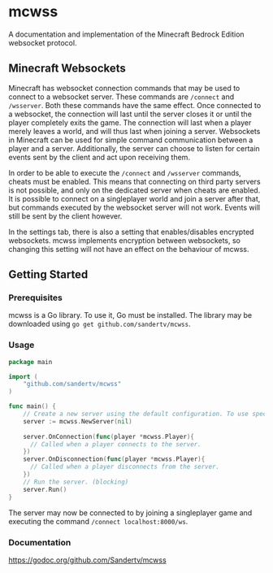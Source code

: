 # mcwss
A documentation and implementation of the Minecraft Bedrock Edition websocket protocol.

## Minecraft Websockets
Minecraft has websocket connection commands that may be used to connect to a websocket server. These commands are `/connect` and `/wsserver`.
Both these commands have the same effect. Once connected to a websocket, the connection will last until the server closes it or until the
player completely exits the game. The connection will last when a player merely leaves a world, and will thus last when joining a server.
Websockets in Minecraft can be used for simple command communication between a player and a server. Additionally, the server can choose to
listen for certain events sent by the client and act upon receiving them.

In order to be able to execute the `/connect` and `/wsserver` commands, cheats must be enabled. This means that connecting on third party
servers is not possible, and only on the dedicated server when cheats are enabled. It is possible to connect on a singleplayer world and
join a server after that, but commands executed by the websocket server will not work. Events will still be sent by the client however.

In the settings tab, there is also a setting that enables/disables encrypted websockets. mcwss implements encryption between websockets, 
so changing this setting will not have an effect on the behaviour of mcwss.

## Getting Started

### Prerequisites
mcwss is a Go library. To use it, Go must be installed. The library may be downloaded using `go get github.com/sandertv/mcwss`.

### Usage
```go
package main

import (
	"github.com/sandertv/mcwss"
)

func main() {
    // Create a new server using the default configuration. To use specific configuration, pass a *wss.Config{} in here.
    server := mcwss.NewServer(nil)
    
    server.OnConnection(func(player *mcwss.Player){
      // Called when a player connects to the server.
    })
    server.OnDisconnection(func(player *mcwss.Player){
      // Called when a player disconnects from the server.
    })
    // Run the server. (blocking)
    server.Run()
}
```
The server may now be connected to by joining a singleplayer game and executing the command `/connect localhost:8000/ws`.

### Documentation
https://godoc.org/github.com/Sandertv/mcwss
